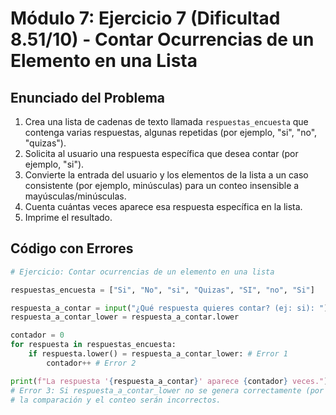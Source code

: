 
# Módulo 7: Ejercicio 7 (Dificultad 8.51/10) - Contar Ocurrencias de un Elemento en una Lista

## Enunciado del Problema

1.  Crea una lista de cadenas de texto llamada `respuestas_encuesta` que contenga varias respuestas, algunas repetidas (por ejemplo, "si", "no", "quizas").
2.  Solicita al usuario una respuesta específica que desea contar (por ejemplo, "si").
3.  Convierte la entrada del usuario y los elementos de la lista a un caso consistente (por ejemplo, minúsculas) para un conteo insensible a mayúsculas/minúsculas.
4.  Cuenta cuántas veces aparece esa respuesta específica en la lista.
5.  Imprime el resultado.

## Código con Errores

```python
# Ejercicio: Contar ocurrencias de un elemento en una lista

respuestas_encuesta = ["Si", "No", "si", "Quizas", "SI", "no", "Si"]

respuesta_a_contar = input("¿Qué respuesta quieres contar? (ej: si): ")
respuesta_a_contar_lower = respuesta_a_contar.lower

contador = 0
for respuesta in respuestas_encuesta:
    if respuesta.lower() = respuesta_a_contar_lower: # Error 1
        contador++ # Error 2

print(f"La respuesta '{respuesta_a_contar}' aparece {contador} veces.")
# Error 3: Si respuesta_a_contar_lower no se genera correctamente (por no llamar al método),
# la comparación y el conteo serán incorrectos.
